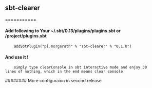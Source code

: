 ## sbt-clearer

===========


#### Add following to Your ~/.sbt/0.13/plugins/plugins.sbt or <project>/project/plugins.sbt
    
        addSbtPlugin("pl.morgaroth" % "sbt-clearer" % "0.1.0")


#### And use it !

        simply type clearConsole in sbt interactive mode and enjoy 30 lines of nothing, which in the end means clear console
        

######## More configuraion in second release
